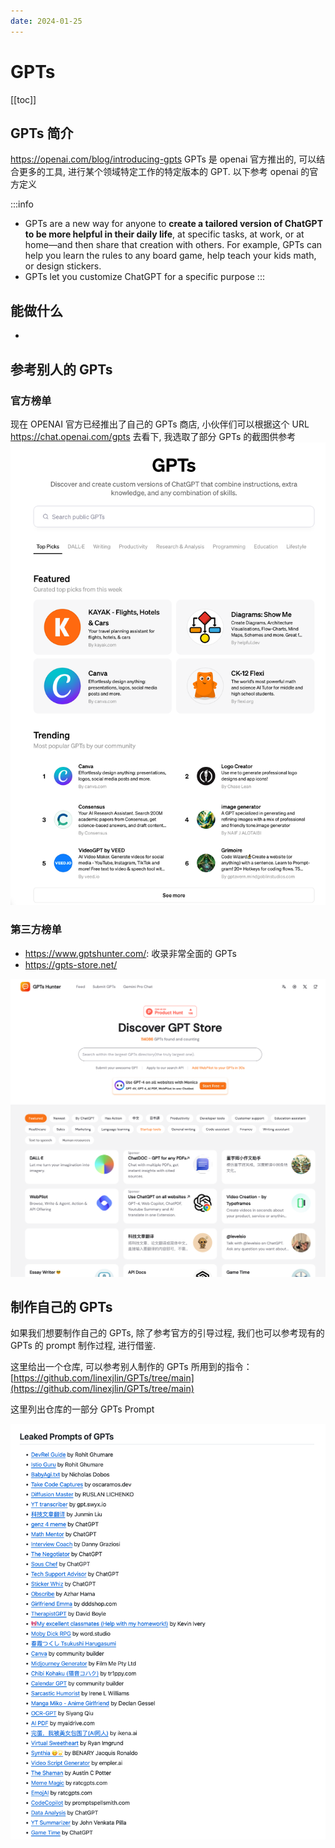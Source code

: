 ```yaml
---
date: 2024-01-25
---
```


# GPTs

[[toc]]

## GPTs 简介

<https://openai.com/blog/introducing-gpts>
GPTs 是 openai 官方推出的, 可以结合更多的工具, 进行某个领域特定工作的特定版本的 GPT. 以下参考 openai 的官方定义

:::info

- GPTs are a new way for anyone to **create a tailored version of ChatGPT to be more helpful in their daily life**, at specific tasks, at work, or at home—and then share that creation with others. For example, GPTs can help you learn the rules to any board game, help teach your kids math, or design stickers.
- GPTs let you customize ChatGPT for a specific purpose
  :::

## 能做什么

-

## 参考别人的 GPTs

### 官方榜单

现在 OPENAI 官方已经推出了自己的 GPTs 商店, 小伙伴们可以根据这个 URL <https://chat.openai.com/gpts> 去看下, 我选取了部分 GPTs 的截图供参考
![official gpts](img/image.png)

### 第三方榜单

- <https://www.gptshunter.com/>: 收录非常全面的 GPTs
- <https://gpts-store.net/>

![gptshunter](img/gptshunter.png)

## 制作自己的 GPTs

如果我们想要制作自己的 GPTs, 除了参考官方的引导过程, 我们也可以参考现有的 GPTs 的 prompt 制作过程, 进行借鉴.

这里给出一个仓库, 可以参考别人制作的 GPTs 所用到的指令：[https://github.com/linexjlin/GPTs/tree/main](https://github.com/linexjlin/GPTs/tree/main)

这里列出仓库的一部分 GPTs Prompt

![Alt text](img/gpts-repo.png)
